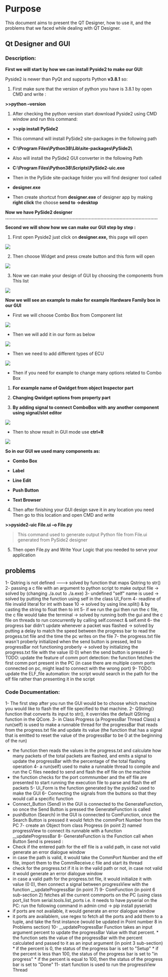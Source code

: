# Purpose 

This document aims to present the QT Designer, how to use it, and the problems that we faced while dealing with QT Designer.

## Qt Designer and GUI

### Description:

**First we will start by how we can install Pyside2 to make our GUI:**

Pyside2 is newer than PyQt and supports Python **v3.8.1** so:

1.  First make sure that the version of python you have is 3.8.1 by open CMD and
    write :

**\>\>python –version**

1.  After checking the python version start download Pyside2 using CMD window
    and run this command:

-   **\>\>pip install PySide2**

-   This command will install PySide2 site-packages in the following path

-   **C:\\Program Files\\Python38\\Lib\\site-packages\\PySide2\\**

-   Also will install the PySide2 GUI converter in the following Path

-   **C:\\Program Files\\Python38\\Scripts\\PySide2-uic.exe**

-   Then in the PySide site-package folder you will find designer tool called

-   **designer.exe**

-   Then create shortcut from **designer.exe** of designer app by making **right
    click** the choose **send to -\>desktop**

**Now we have PySide2 designer ……………………………………………………………………………………........**

**Second we will show how we can make our GUI step by step :**

1.  First open Pyside2 just click on **designer.exe,** this page will open

![](media/af7236bb6ee803b4ffe23b4d21e201a7.png)

2.  Then choose Widget and press create button and this form will open

![](media/e94639d2c9e8b09b4c34ad3aa9962963.png)

3.  Now we can make your design of GUI by choosing the components from This list

![](media/57e240cd30a529508889e54695f84cb6.png)

**Now we will see an example to make for example Hardware Family box in our
GUI**

-   First we will choose Combo Box from Component list

![](media/0b6335744af827b4ba9863c96723704f.png)

-   Then we will add it in our form as below

![](media/14ea3fbb80dd94123605bf57145657ae.png)

-   Then we need to add different types of ECU

![](media/bd2bd9df81f6d5dac92e4efb1753a393.png)

-   Then if you need for example to change many options related to Combo Box

1.  **For example name of Qwidget from object Inspector part**

2.  **Changing Qwidget options from property part**

3.  **By adding signal to connect ComboBox with any another component using
    signal/slot editor**

![](media/e140c933d9be01eeeefb3660aee56767.png)

-   Then to show result in GUI mode use **ctrl+R**

![](media/bf9edabba57c00b0f736c28b30286be3.png)

**So in our GUI we used many components as:**

-   **Combo Box**

-   **Label**

-   **Line Edit**

-   **Push Button**

-   **Text Browser**

4.  Then after finishing your GUI design save it in any location you need Then
    go to this location and open CMD and write

**\>\>pyside2-uic File.ui –o File.py**

>   This command used to generate output Python file from File.ui generated from
>   PySide2 designer

5.  Then open File.py and Write Your Logic that you needed to serve your
    application



## problems

1- Qstring is not defined ---> solved by function that maps Qstring to str()
2- passing a c file with an argument to python script to make output file -> solved by (changing ./a.out to ./a.exe)
3- undefined "self" name is used -> solved by putting the function using self in the class UI_Form
4- readline of file invalid literal for int with base 10 -> solved by using line.split() & by casting the string to float then to int
5- if we run the gui then run the c file, the c file would take the terminal -> solved by running both the gui and the c file on threads to run concurrently by calling self.connect & self.emit 
6- the progress bar didn't update whenever a packet was flashed -> solved by putting a delay to match the speed between the progress bar to read the progess.txt file and the time the pc writes on the file
7- the progress.txt file wasn't proberly initialized when the send button is pressed, led to progressBar not functioning proberly -> solved by initializing the progress.txt file with the value (0 0) when the send button is pressed
8- TODO: update the feature of comm port detection: the function fetches the first comm port present in the PC (in case there are multiple comm ports connected on pc, might lead to connect with the wrong port)
9- TODO: update the ELF_file automation: the script would search in the path for the elf file rather than presenting it in the script

### Code Documentation:

1- The first step after you run the GUI would be to choose which machine you would like to flash the elf file specified to that machine.
2- QString() function that converts its input to str(), it overrides the default QString function in the QCore.
3- in Class Progress (a ProgressBar Thread Class) a run(self) is used to make a runnable thread for the progressBar that reads from the progress.txt file and update its value (the function that has a signal that is emitted to reset the value of the progressBar to be 0 at the beginning of the run)
   * the function then reads the values in the progress.txt and calculate how many packets of the total packets are flashed, and emits a signal to update the progressBar with the percentage of the total flashing operation
4- a run(self) used to make a runnable thread to compile and run the C files needed to send and flash the elf file on the machine
   * the function checks for the port commnumber and the elf file are presented to start running the execution file to parse and flash the elf packets
5- Ui_Form is the function generated by the pyside2 used to make the GUI
6- Connecting the signals from the buttons so that they would call a specific function
   * Connect_Button (Send) in the GUI is connected to the GenerateFunction, so once the Send Button is pressed the GenerateFunction is called
   * pushButton (Search) in the GUI is connected to ComFunction, once the Search Button is pressed it would fetch the commPort Number from the PC
7- create an Object from class Progress (in point 2) named progressView to connect its runnable with a function __updateProgressBar
8- GenerateFunction is the Function call when Button Send is pressed :
   * Check if the entered path for the elf file is a valid path, in case not valid generate an error dialogue window
   * in case the path is valid, it would take the CommPort Number and the elf file, import them to the CommReceive.c file and start its thread
   * check for the progress.txt if it is in the valid path or not, in case not valid it would generate an error dialogue window
   * in case a valid path for the progress.txt file, it would initialize it with value (0 0), then connect a signal between progressView with the function __updateProgressBar (in point 7)
9- ComFunction (in point 6 sub-section 2) fetches all the current commports on the PC (using class port_list from serial.tools.list_ports  i.e. it needs to have pyserial on the PC: run the following command in admin cmd -> pip install pyserial)
   * if ports are not available, it would generate an error dialogue window
   * it ports are availablem, use regex to fetch all the ports and add them to a tuple, and take the first instance (would be updated in Point number 8 in Problems section)
10- __updateProgressBar Function takes an input argument percent to update the progressBar Value with that percent.
    * the function sets the value of the progressBar with the percent calculated and passed to it as an input argument (in point 3 sub-section)
    * if the percent is 0, the status of the progress bar is set to "Setup"
    * if the percent is less than 100, the status of the progress bar is set to "in progress"
    * if the percent is equal to 100, then the status of the progress bar is set to "Done"
11- start function is used to run the progressView Thread

